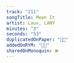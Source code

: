 ```yaml
---
track: "211"
songTitle: Mean It
artist: Lauv, LANY
minutes: "3"
seconds: "53"
duplicatedOnPaper: "👍🏻"
addedOnRYM: "👍🏻"
sharedOnMonoquin: ❌
---
```

